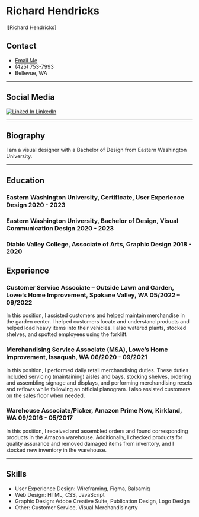 # Richard Hendricks

![Richard Hendricks]

## Contact
- [Email Me](mailto:robert.sherman675@mail.com)
- (425) 753-7993
- Bellevue, WA

---

## Social Media
[![Linked In](linked-in.png) LinkedIn](https://linkedin.com/robertksherman) 

---

## Biography

<div>I am a visual designer with a Bachelor of Design from Eastern Washington University.</div>

---

<div class="breakafter"></div>

## Education

### Eastern Washington University, Certificate, User Experience Design <span>2020 - 2023</span>

### Eastern Washington University, Bachelor of Design, Visual Communication Design <span>2020 - 2023</span>

### Diablo Valley College, Associate of Arts, Graphic Design <span>2018 - 2020</span>

## Experience

### Customer Service Associate – Outside Lawn and Garden, Lowe’s Home Improvement, Spokane Valley, WA <span>05/2022 – 09/2022</span>

In this position, I assisted customers and helped maintain merchandise in the garden center. I helped customers locate and understand products and helped load heavy items into their vehicles. I also watered plants, stocked shelves, and spotted employees using the forklift.

### Merchandising Service Associate (MSA), Lowe’s Home Improvement, Issaquah, WA <span>06/2020 - 09/2021</span>

In this position, I performed daily retail merchandising duties. These duties included servicing (maintaining) aisles and bays, stocking shelves, ordering and assembling signage and displays, and performing merchandising resets and reflows while following an official planogram. I also assisted customers on the sales floor when needed.

### Warehouse Associate/Picker, Amazon Prime Now, Kirkland, WA <span>09/2016 - 05/2017</span>

In this position, I received and assembled orders and found corresponding products in the Amazon warehouse. Additionally, I checked products for quality assurance and removed damaged items from inventory, and I stocked new inventory in the warehouse.

---

## Skills
 - User Experience Design: Wireframing, Figma, Balsamiq
 - Web Design: HTML, CSS, JavaScript
 - Graphic Design: Adobe Creative Suite, Publication Design, Logo Design 
 - Other: Customer Service, Visual Merchandisingrty
